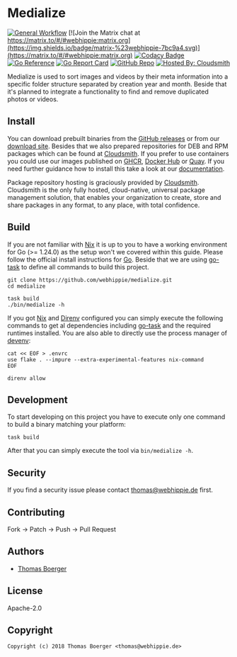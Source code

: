 # Medialize

[![General Workflow](https://github.com/webhippie/medialize/actions/workflows/general.yml/badge.svg)](https://github.com/webhippie/medialize/actions/workflows/general.yml) [![Join the Matrix chat at https://matrix.to/#/#webhippie:matrix.org](https://img.shields.io/badge/matrix-%23webhippie-7bc9a4.svg)](https://matrix.to/#/#webhippie:matrix.org) [![Codacy Badge](https://app.codacy.com/project/badge/Grade/667130ec21cf4c3eb45a7d798fe98322)](https://app.codacy.com/gh/webhippie/medialize/dashboard?utm_source=gh&utm_medium=referral&utm_content=&utm_campaign=Badge_grade) [![Go Reference](https://pkg.go.dev/badge/github.com/webhippie/medialize.svg)](https://pkg.go.dev/github.com/webhippie/medialize) [![Go Report Card](https://goreportcard.com/badge/github.com/webhippie/medialize)](https://goreportcard.com/report/github.com/webhippie/medialize) [![GitHub Repo](https://img.shields.io/badge/github-repo-yellowgreen)](https://github.com/webhippie/medialize) [![Hosted By: Cloudsmith](https://img.shields.io/badge/OSS%20hosting%20by-cloudsmith-blue?logo=cloudsmith&style=flat-square)](https://cloudsmith.com)

Medialize is used to sort images and videos by their meta information into a
specific folder structure separated by creation year and month. Beside that it's
planned to integrate a functionality to find and remove duplicated photos or
videos.

## Install

You can download prebuilt binaries from the [GitHub releases][releases] or from
our [download site][downloads]. Besides that we also prepared repositories for
DEB and RPM packages which can be found at [Cloudsmith][pkgrepo]. If you prefer
to use containers you could use our images published on [GHCR][ghcr],
[Docker Hub][dockerhub] or [Quay][quay]. If you need further guidance how to
install this take a look at our [documentation][docs].

Package repository hosting is graciously provided by [Cloudsmith][cloudsmith].
Cloudsmith is the only fully hosted, cloud-native, universal package management
solution, that enables your organization to create, store and share packages in
any format, to any place, with total confidence.

## Build

If you are not familiar with [Nix][nix] it is up to you to have a working
environment for Go (>= 1.24.0) as the setup won't we covered within this guide.
Please follow the official install instructions for [Go][golang]. Beside that we
are using [go-task][gotask] to define all commands to build this project.

```console
git clone https://github.com/webhippie/medialize.git
cd medialize

task build
./bin/medialize -h
```

If you got [Nix][nix] and [Direnv][direnv] configured you can simply execute
the following commands to get al dependencies including [go-task][gotask] and
the required runtimes installed. You are also able to directly use the process
manager of [devenv][devenv]:

```console
cat << EOF > .envrc
use flake . --impure --extra-experimental-features nix-command
EOF

direnv allow
```

## Development

To start developing on this project you have to execute only one command to
build a binary matching your platform:

```console
task build
```

After that you can simply execute the tool via `bin/medialize -h`.

## Security

If you find a security issue please contact
[thomas@webhippie.de](mailto:thomas@webhippie.de) first.

## Contributing

Fork -> Patch -> Push -> Pull Request

## Authors

-   [Thomas Boerger](https://github.com/tboerger)

## License

Apache-2.0

## Copyright

```console
Copyright (c) 2018 Thomas Boerger <thomas@webhippie.de>
```

[releases]: https://github.com/webhippie/medialize/releases
[downloads]: https://dl.webhippie.de/#medialize/
[ghcr]: https://github.com/webhippie/medialize/pkgs/container/medialize
[dockerhub]: https://hub.docker.com/r/webhippie/medialize/tags/
[quay]: https://quay.io/repository/webhippie/medialize?tab=tags
[docs]: https://webhippie.github.io/medialize/#getting-started
[nix]: https://nixos.org/
[golang]: http://golang.org/doc/install.html
[gotask]: https://taskfile.dev/installation/
[direnv]: https://direnv.net/
[devenv]: https://devenv.sh/
[pkgrepo]: https://cloudsmith.io/~webhippie/repos/general/groups/
[cloudsmith]: https://cloudsmith.com/

